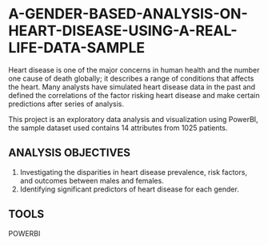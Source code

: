 # A-GENDER-BASED-ANALYSIS-ON-HEART-DISEASE-USING-A-REAL-LIFE-DATA-SAMPLE
Heart disease is one of the major concerns in human health and the number one cause of death globally; it describes a range of conditions that affects the heart. Many analysts have simulated heart disease data in the past and defined the correlations of the factor risking heart disease and make certain predictions after series of analysis. 

This project is an exploratory data analysis and visualization using PowerBI, the sample dataset used contains 14 attributes from 1025 patients.

## ANALYSIS OBJECTIVES
1. Investigating the disparities in heart disease prevalence, risk factors, and outcomes between males and females.
2. Identifying significant predictors of heart disease for each gender.

## TOOLS
POWERBI

